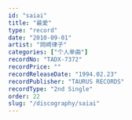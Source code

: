 ```yaml
---
id: "saiai"
title: "最愛"
type: "record"
date: "2010-09-01"
artist: "岡崎律子"
categories: ["个人单曲"]
recordNo: "TADX-7372"
recordPrice: ""
recordReleaseDate: "1994.02.23"
recordPublisher: "TAURUS RECORDS"
recordType: "2nd Single"
order: 22
slug: "/discography/saiai"
---
```



